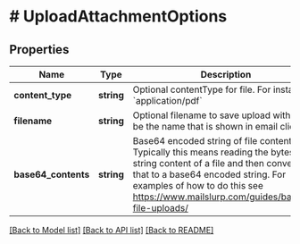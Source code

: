 # # UploadAttachmentOptions

## Properties

Name | Type | Description | Notes
------------ | ------------- | ------------- | -------------
**content_type** | **string** | Optional contentType for file. For instance &#x60;application/pdf&#x60; | [optional]
**filename** | **string** | Optional filename to save upload with. Will be the name that is shown in email clients | [optional]
**base64_contents** | **string** | Base64 encoded string of file contents. Typically this means reading the bytes or string content of a file and then converting that to a base64 encoded string. For examples of how to do this see https://www.mailslurp.com/guides/base64-file-uploads/ |

[[Back to Model list]](../../README#models) [[Back to API list]](../../README#endpoints) [[Back to README]](../../README)
